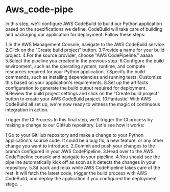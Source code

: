 # Aws_code-pipe

In this step, we'll configure AWS CodeBuild to build our Python application based on the specifications we define. CodeBuild will take care of building and packaging our application for deployment. Follow these steps:

1.In the AWS Management Console, navigate to the AWS CodeBuild service.
2.Click on the "Create build project" button.
3.Provide a name for your build project.
4.For the source provider, choose "AWS CodePipeline."  aaaaa
5.Select the pipeline you created in the previous step.
6.Configure the build environment, such as the operating system, runtime, and compute resources required for your Python application.
7.Specify the build commands, such as installing dependencies and running tests. Customize this based on your application's requirements.
8.Set up the artifacts configuration to generate the build output required for deployment.
9.Review the build project settings and click on the "Create build project" button to create your AWS CodeBuild project.
10.Fantastic! With AWS CodeBuild all set up, we're now ready to witness the magic of continuous integration in action.

Trigger the CI Process
In this final step, we'll trigger the CI process by making a change to our GitHub repository. Let's see how it works:

1.Go to your GitHub repository and make a change to your Python application's source code. It could be a bug fix, a new feature, or any other change you want to introduce.
2.Commit and push your changes to the branch configured in your AWS CodePipeline.
3.Head over to the AWS CodePipeline console and navigate to your pipeline.
4.You should see the pipeline automatically kick off as soon as it detects the changes in your repository.
5.Sit back and relax while AWS CodePipeline takes care of the rest. It will fetch the latest code, trigger the build process with AWS CodeBuild, and deploy the application if you configured the deployment stage.
..
